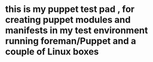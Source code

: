 # this is my puppet test pad , for creating puppet modules and manifests in my test environment running foreman/Puppet and a couple of Linux boxes
